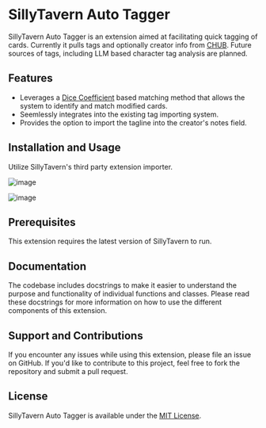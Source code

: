 # SillyTavern Auto Tagger

SillyTavern Auto Tagger is an extension aimed at facilitating quick tagging of cards. Currently it pulls tags and optionally creator info from [CHUB](https://www.chub.ai/about). 
Future sources of tags, including LLM based character tag analysis are planned. 

## Features
- Leverages a [Dice Coefficient](https://en.wikibooks.org/wiki/Algorithm_Implementation/Strings/Dice's_coefficient) based matching method that allows the system to identify and match modified cards.
- Seemlessly integrates into the existing tag importing system.
- Provides the option to import the tagline into the creator's notes field.

## Installation and Usage

Utilize SillyTavern's third party extension importer.

![image](https://github.com/city-unit/st-auto-tagger/assets/1860540/188b8ba5-c121-4357-96f8-a45bd60cf8a5)

![image](https://github.com/city-unit/st-auto-tagger/assets/140349364/ba3e995e-054a-4d08-a85a-f03afa4bbb5b)


## Prerequisites

This extension requires the latest version of SillyTavern to run.

## Documentation

The codebase includes docstrings to make it easier to understand the purpose and functionality of individual functions and classes. Please read these docstrings for more information on how to use the different components of this extension.

## Support and Contributions

If you encounter any issues while using this extension, please file an issue on GitHub. If you'd like to contribute to this project, feel free to fork the repository and submit a pull request.

## License

SillyTavern Auto Tagger is available under the [MIT License](https://github.com/city-unit/st-auto-tagger/blob/main/LICENSE).
